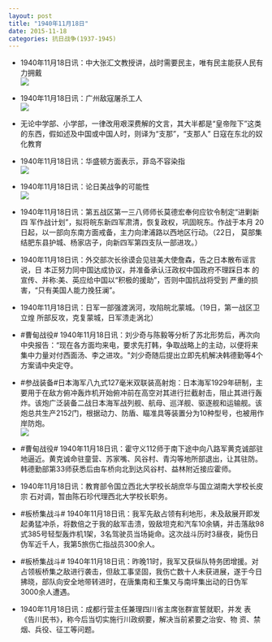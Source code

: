 ```yaml
---
layout: post
title: "1940年11月18日"
date: 2015-11-18
categories: 抗日战争(1937-1945)
---
```


<meta name="referrer" content="no-referrer" />

- 1940年11月18日讯：中大张汇文教授讲，战时需要民主，唯有民主能获人民有力拥戴 <br/><img src="https://ww4.sinaimg.cn/large/aca367d8jw1ey5jgfxjtsj20er0bvq4f.jpg" />

- 1940年11月18日讯：广州敌寇屠杀工人 <br/><img src="https://ww4.sinaimg.cn/large/aca367d8jw1ey5hpjng25j208y064q3e.jpg" />

- 无论中学部、小学部，一律改用艰深费解的文言，其大半都是“皇帝陛下”这类的东西，假如述及中国或中国人时，则译为“支那”，“支那人” 日寇在东北的奴化教育 

- 1940年11月18日讯：华盛顿方面表示，菲岛不容染指 <br/><img src="https://ww1.sinaimg.cn/large/aca367d8jw1ey5fzfmu8aj20sf0h3ah4.jpg" />

- 1940年11月18日讯：论日美战争的可能性 <br/><img src="https://ww2.sinaimg.cn/large/aca367d8jw1ey5e8tqvdpj21280i17bb.jpg" />

- 1940年11月18日讯：第五战区第一三八师师长莫德宏奉何应钦令制定“进剿新四 军作战计划”，拟将皖东新四军肃清，恢复政权，巩固皖东。作战于本月 20日起，以一部向东南方面戒备，主力向津浦路以西地区行动。（22日， 莫部集结肥东县护城、杨家店子，向新四军第四支队一部进攻。） 

- 1940年11月18日讯：外交部次长徐谟会见驻美大使詹森，告之日本散布谣言说，日 本正努力同中国达成协议，并准备承认汪政权中国政府不理踩日本 的宣传、并称:美、英应给中国以“积极的援助”，否则中国抗战将受到 严重的损害，“只有美国人能力挽狂澜”。 

- 1940年11月18日讯：日军一部强渡涡河，攻陷皖北蒙城。（19日，第一战区卫立煌 所部反攻，克复蒙城，日军溃走涡北） 

- #曹甸战役# 1940年11月18日讯：刘少奇与陈毅等分析了苏北形势后，再次向中央报告：“现在各方面均来电，要求先打韩，争取战略上的主动，以便将来集中力量对付西面汤、李之进攻。"刘少奇随后提出立即先机解决韩德勤等4个方案请中央定夺。 

- #参战装备#日本海军八九式127毫米双联装高射炮：日本海军1929年研制，主要用于在敌方俯冲轰炸机开始俯冲前在高空对其进行拦截射击，阻止其进行轰炸。该炮广泛装备二战日本海军战列舰、航母、巡洋舰、驱逐舰和运输舰。该炮总共生产2152门，根据动力、防盾、瞄准具等装置分为10种型号，也被用作岸防炮。 <br/><img src="https://ww4.sinaimg.cn/large/aca367d8jw1ey4wbg0r5jj208c0zitd2.jpg" />

- #曹甸战役# 1940年11月18日讯：霍守义112师于南下途中向八路军黄克诚部驻地逼近。黄克诚命驻童营、苏家嘴、风谷村、青沟等地所部退出，让其驻防。韩德勤部第33师获悉后由车桥向北到达风谷村、益林附近接应霍师。 

- 1940年11月18日讯：教育部令国立西北大学校长胡庶华与国立湖南大学校长皮宗 石对调，暂由陈石珍代理西北大学校长职务。 

- #板桥集战斗# 1940年11月18日讯：我军先敌占领有利地形，未及敌展开即发起勇猛冲杀，将数倍之于我的敌军击溃，毁敌坦克和汽车10余辆，并击落敌98式385号轻型轰炸机1架，3名驾驶员当场毙命。这次战斗历时3昼夜，毙伤日伪军近千人，我第5旅伤亡指战员300余人。 

- #板桥集战斗# 1940年11月18日讯：昨晚11时，我军又获纵队特务团增援。对占领板桥集之敌进行袭击，但敌工事坚固，我伤亡数十人未获进展，遂于今日拂晓，部队向安全地带转进时，在唐集南和王集又与南坪集出动的日伪军3000余人遭遇。 

- 1940年11月18日讯：成都行营主任兼理四川省主席张群宣誓就职，并发 表《告川民书》，称今后当切实施行川政纲要，解决当前紧要之治安、物 资、禁烟、兵役、征工等问题。 


